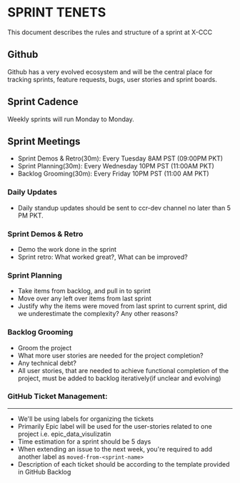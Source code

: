 # SPRINT TENETS

<!-- Xgrid Cloud Cost Control -->

This document describes the rules and structure of a sprint at X-CCC

## Github

Github has a very evolved ecosystem and will be the central place for tracking sprints, feature requests, bugs, user stories and sprint boards.

## Sprint Cadence

Weekly sprints will run Monday to Monday.

## Sprint Meetings

- Sprint Demos & Retro(30m): Every Tuesday 8AM PST (09:00PM PKT)
- Sprint Planning(30m): Every Wednesday 10PM PST (11:00AM PKT)
- Backlog Grooming(30m): Every Friday 10PM PST (11:00 AM PKT)

### Daily Updates

- Daily standup updates should be sent to ccr-dev channel no later than 5 PM PKT.

### Sprint Demos & Retro

- Demo the work done in the sprint
- Sprint retro: What worked great?, What can be improved?

### Sprint Planning

- Take items from backlog, and pull in to sprint
- Move over any left over items from last sprint
- Justify why the items were moved from last sprint to current sprint, did we underestimate the complexity? Any other reasons?

### Backlog Grooming

- Groom the project
- What more user stories are needed for the project completion?
- Any technical debt?
- All user stories, that are needed to achieve functional completion of the project, must be added to backlog iteratively(if unclear and evolving)

### GitHub Ticket Management:

---

- We'll be using labels for organizing the tickets
- Primarily Epic label will be used for the user-stories related to one project i.e. epic_data_visulizatin
- Time estimation for a sprint should be 5 days
- When extending an issue to the next week, you're required to add another label as `moved-from-<sprint-name>`
- Description of each ticket should be according to the template provided in GitHub Backlog
